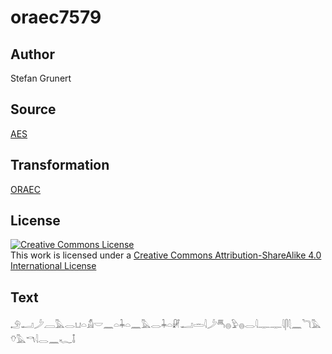 # oraec7579

## Author

Stefan Grunert

## Source

[AES](https://github.com/simondschweitzer/aes)

## Transformation

[ORAEC](https://oraec.github.io/)

## License

<a rel="license" href="http://creativecommons.org/licenses/by-sa/4.0/"><img alt="Creative Commons License" style="border-width:0" src="https://i.creativecommons.org/l/by-sa/4.0/88x31.png" /></a><br />This work is licensed under a <a rel="license" href="http://creativecommons.org/licenses/by-sa/4.0/">Creative Commons Attribution-ShareAlike 4.0 International License</a>

## Text

𓄂𓂝𓌳𓐙𓅓𓂋𓂓𓏏𓀋𓎟𓈖𓏏𓇓𓏏𓈖𓅓𓂋𓇓𓏏𓏞𓂝𓏛𓇋𓌳𓄪𓐍𓅱𓐍𓂋𓇋𓊃𓊃𓇋𓋴𓇛𓈖𓆓𓅓𓄣𓅓𓎔𓇋𓂋𓈖𓆑𓄤<br>
